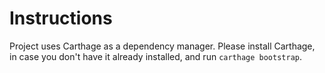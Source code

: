 # Instructions
Project uses Carthage as a dependency manager. Please install Carthage, in case you don't have it already installed, and run `carthage bootstrap`.
